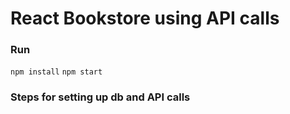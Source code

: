 # React Bookstore using API calls

### Run
`npm install`
`npm start`

### Steps for setting up db and API calls